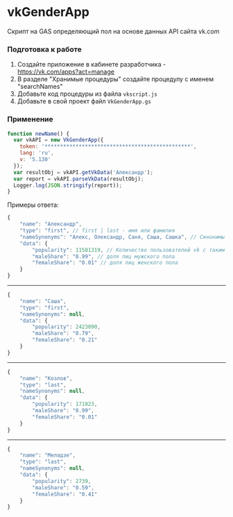 # vkGenderApp
Скрипт на GAS определяющий пол на основе данных API сайта vk.com

### Подготовка к работе

1. Создайте приложение в кабинете разработчика - https://vk.com/apps?act=manage
2. В разделе "Хранимые процедуры" создайте процедулу с именем "searchNames"
3. Добавьте код процедуры из файла `vkscript.js`
4. Добавьте в свой проект файл `VkGenderApp.gs`

### Применение

```javascript
function newName() {
  var vkAPI = new VkGenderApp({
    token: '***********************************************',
    lang: 'ru',
    v: '5.130'
  });
  var resultObj = vkAPI.getVkData('Александр');
  var report = vkAPI.parseVkData(resultObj);
  Logger.log(JSON.stringify(report));
}
```

Примеры ответа:
```javascript
{
    "name": "Александр", 
    "type": "first", // first | last - имя или фамилия
    "nameSynonyms": "Алекс, Олександр, Саня, Саша, Сашка", // Синонимы
    "data": {
        "popularity": 11581319, // Количество пользователей vk с таким именем\фамилией
        "maleShare": "0.99", // доля лиц мужского пола
        "femaleShare": "0.01" // доля лиц женского пола
    }
}
```
- - -
```javascript
{
    "name": "Саша",
    "type": "first",
    "nameSynonyms": null,
    "data": {
        "popularity": 2423090,
        "maleShare": "0.79",
        "femaleShare": "0.21"
    }
}
```
- - -
```javascript
{
    "name": "Козлов",
    "type": "last",
    "nameSynonyms": null,
    "data": {
        "popularity": 171023,
        "maleShare": "0.99",
        "femaleShare": "0.01"
    }
}
```
- - -
```javascript
{
    "name": "Меладзе",
    "type": "last",
    "nameSynonyms": null,
    "data": {
        "popularity": 2739,
        "maleShare": "0.59",
        "femaleShare": "0.41"
    }
}
```
